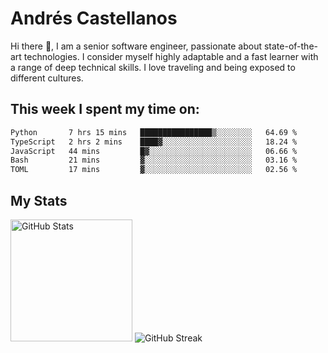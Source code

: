 # Andrés Castellanos

Hi there 👋, I am a senior software engineer, passionate about state-of-the-art technologies. I consider myself highly adaptable and a fast learner with a range of deep technical skills. I love traveling and being exposed to different cultures.

## This week I spent my time on:

<!--START_SECTION:waka-->

```txt
Python       7 hrs 15 mins   ████████████████▒░░░░░░░░   64.69 %
TypeScript   2 hrs 2 mins    ████▓░░░░░░░░░░░░░░░░░░░░   18.24 %
JavaScript   44 mins         █▓░░░░░░░░░░░░░░░░░░░░░░░   06.66 %
Bash         21 mins         ▓░░░░░░░░░░░░░░░░░░░░░░░░   03.16 %
TOML         17 mins         ▓░░░░░░░░░░░░░░░░░░░░░░░░   02.56 %
```

<!--END_SECTION:waka-->

## My Stats

<img height="195" src="https://github-readme-stats.vercel.app/api?username=andrescv&show_icons=true&theme=onedark&hide_border=true&card_width=495" alt="GitHub Stats" />

<img src="https://streak-stats.demolab.com?user=andrescv&theme=one-dark-pro&hide_border=true" alt="GitHub Streak" />
